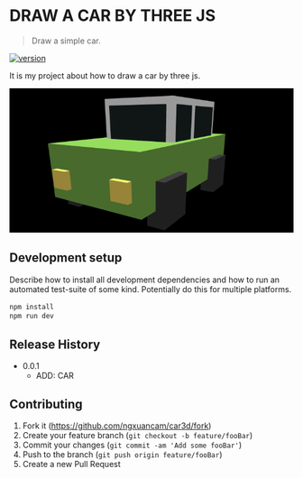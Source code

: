 # DRAW A CAR BY THREE JS

> Draw a simple car.

<a href="https://github.com/ngxuancam/car3d"><img src="https://img.shields.io/badge/version-v0.0.1-green?style=flat&link=https://github.com/ngxuancam/car3d" alt="version" /></a>

It is my project about how to draw a car by three js.

![Root Image](header.png)

## Development setup

Describe how to install all development dependencies and how to run an automated test-suite of some kind. Potentially do this for multiple platforms.

```sh
npm install
npm run dev
```

## Release History

* 0.0.1
  * ADD: CAR
<!-- * 0.2.0
    * CHANGE: Remove `setDefaultXYZ()`
    * ADD: Add `init()`
* 0.1.1
    * FIX: Crash when calling `baz()` (Thanks @GenerousContributorName!)
* 0.1.0
    * The first proper release
    * CHANGE: Rename `foo()` to `bar()`
* 0.0.1
    * Work in progress -->

## Contributing

1. Fork it (<https://github.com/ngxuancam/car3d/fork>)
2. Create your feature branch (`git checkout -b feature/fooBar`)
3. Commit your changes (`git commit -am 'Add some fooBar'`)
4. Push to the branch (`git push origin feature/fooBar`)
5. Create a new Pull Request
